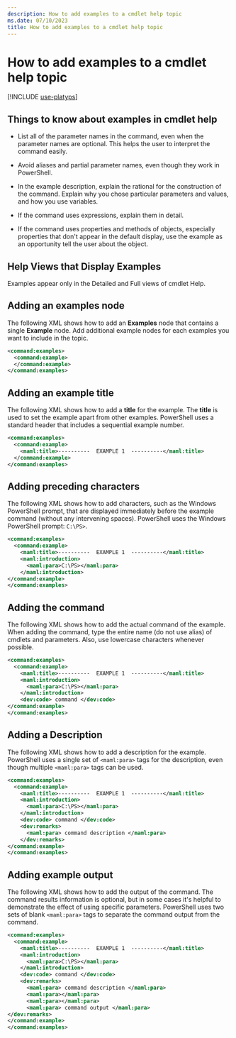 ```yaml
---
description: How to add examples to a cmdlet help topic
ms.date: 07/10/2023
title: How to add examples to a cmdlet help topic
---
```

# How to add examples to a cmdlet help topic

[!INCLUDE [use-platyps](../../../includes/use-platyps.md)]

## Things to know about examples in cmdlet help

- List all of the parameter names in the command, even when the parameter names are optional. This
  helps the user to interpret the command easily.

- Avoid aliases and partial parameter names, even though they work in PowerShell.

- In the example description, explain the rational for the construction of the command. Explain why
  you chose particular parameters and values, and how you use variables.

- If the command uses expressions, explain them in detail.

- If the command uses properties and methods of objects, especially properties that don't appear in
  the default display, use the example as an opportunity tell the user about the object.

## Help Views that Display Examples

Examples appear only in the Detailed and Full views of cmdlet Help.

## Adding an examples node

The following XML shows how to add an **Examples** node that contains a single **Example** node. Add
additional example nodes for each examples you want to include in the topic.

```xml
<command:examples>
  <command:example>
  </command:example>
</command:examples>
```

## Adding an example title

The following XML shows how to add a **title** for the example. The **title** is used to set the
example apart from other examples. PowerShell uses a standard header that includes a sequential
example number.

```xml
<command:examples>
  <command:example>
    <maml:title>----------  EXAMPLE 1  ----------</maml:title>
  </command:example>
</command:examples>
```

## Adding preceding characters

The following XML shows how to add characters, such as the Windows PowerShell prompt, that are
displayed immediately before the example command (without any intervening spaces). PowerShell uses
the Windows PowerShell prompt: `C:\PS>`.

```xml
<command:examples>
  <command:example>
    <maml:title>----------  EXAMPLE 1  ----------</maml:title>
    <maml:introduction>
      <maml:para>C:\PS></maml:para>
    </maml:introduction>
</command:example>
</command:examples>
```

## Adding the command

The following XML shows how to add the actual command of the example. When adding the command, type
the entire name (do not use alias) of cmdlets and parameters. Also, use lowercase characters
whenever possible.

```xml
<command:examples>
  <command:example>
    <maml:title>----------  EXAMPLE 1  ----------</maml:title>
    <maml:introduction>
      <maml:para>C:\PS></maml:para>
    </maml:introduction>
    <dev:code> command </dev:code>
</command:example>
</command:examples>
```

## Adding a Description

The following XML shows how to add a description for the example. PowerShell uses a single set of
`<maml:para>` tags for the description, even though multiple `<maml:para>` tags can be used.

```xml
<command:examples>
  <command:example>
    <maml:title>----------  EXAMPLE 1  ----------</maml:title>
    <maml:introduction>
      <maml:para>C:\PS></maml:para>
    </maml:introduction>
    <dev:code> command </dev:code>
    <dev:remarks>
      <maml:para> command description </maml:para>
    </dev:remarks>
</command:example>
</command:examples>
```

## Adding example output

The following XML shows how to add the output of the command. The command results information is
optional, but in some cases it's helpful to demonstrate the effect of using specific parameters.
PowerShell uses two sets of blank `<maml:para>` tags to separate the command output from the
command.

```xml
<command:examples>
  <command:example>
    <maml:title>----------  EXAMPLE 1  ----------</maml:title>
    <maml:introduction>
      <maml:para>C:\PS></maml:para>
    </maml:introduction>
    <dev:code> command </dev:code>
    <dev:remarks>
      <maml:para> command description </maml:para>
      <maml:para></maml:para>
      <maml:para></maml:para>
      <maml:para> command output </maml:para>
</dev:remarks>
</command:example>
</command:examples>
```
